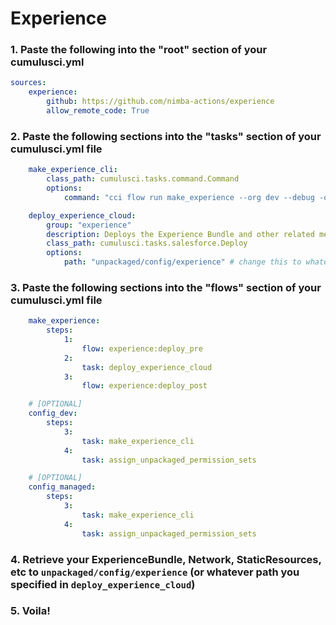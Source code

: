 # Experience


### 1. Paste the following into the "root" section of your cumulusci.yml

```yml
sources:
    experience:
        github: https://github.com/nimba-actions/experience
        allow_remote_code: True
```

### 2. Paste the following sections into the "tasks" section of your cumulusci.yml file

```yml
    make_experience_cli:
        class_path: cumulusci.tasks.command.Command
        options:
            command: "cci flow run make_experience --org dev --debug -o env__name YOUR_EXPERIENCE_API_NAME -o env__url_prefix YOUR_EXPERIENCE_URL_PREFIX"

    deploy_experience_cloud:
        group: "experience"
        description: Deploys the Experience Bundle and other related metadata to the target org
        class_path: cumulusci.tasks.salesforce.Deploy
        options:
            path: "unpackaged/config/experience" # change this to whatever you want
```
### 3. Paste the following sections into the "flows" section of your cumulusci.yml file
```yml
    make_experience:
        steps:
            1:
                flow: experience:deploy_pre
            2:
                task: deploy_experience_cloud
            3:
                flow: experience:deploy_post
```

```yml
    # [OPTIONAL]
    config_dev: 
        steps:
            3:   
                task: make_experience_cli
            4:
                task: assign_unpackaged_permission_sets
```

```yml
    # [OPTIONAL]
    config_managed:
        steps:
            3:
                task: make_experience_cli
            4:
                task: assign_unpackaged_permission_sets
```

### 4. Retrieve your ExperienceBundle, Network, StaticResources, etc to `unpackaged/config/experience` (or whatever path you specified in `deploy_experience_cloud`)

### 5. Voila! 
